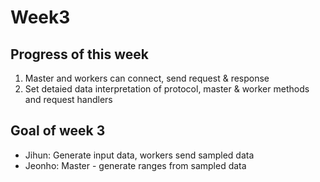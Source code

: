 # Week3

## Progress of this week

1. Master and workers can connect, send request & response
2. Set detaied data interpretation of protocol, master & worker methods and request handlers

## Goal of week 3
- Jihun: Generate input data, workers send sampled data
- Jeonho: Master - generate ranges from sampled data